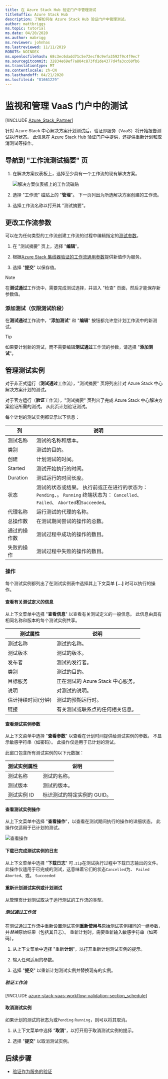 ```yaml
---
title: 在 Azure Stack Hub 验证门户中管理测试
titleSuffix: Azure Stack Hub
description: 了解如何在 Azure Stack Hub 验证门户中管理测试。
author: mattbriggs
ms.topic: tutorial
ms.date: 04/20/2020
ms.author: mabrigg
ms.reviewer: johnhas
ms.lastreviewed: 11/11/2019
ROBOTS: NOINDEX
ms.openlocfilehash: 68c3ec6dadd71c5e72ecf0c9efa3592f9c4f9ec7
ms.sourcegitcommit: 32834e69ef7a804c873fd1de4377d4fa3cc60fb6
ms.translationtype: MT
ms.contentlocale: zh-CN
ms.lasthandoff: 04/21/2020
ms.locfileid: "81661229"
---
```

# <a name="monitor-and-manage-tests-in-the-vaas-portal"></a>监视和管理 VaaS 门户中的测试

[!INCLUDE [Azure_Stack_Partner](./includes/azure-stack-partner-appliesto.md)]

针对 Azure Stack 中心解决方案计划测试后，验证即服务（VaaS）将开始报告测试执行状态。 此信息在 Azure Stack Hub 验证门户中提供，还提供重新计划和取消测试等操作。

## <a name="navigate-to-the-workflow-tests-summary-page"></a>导航到 "工作流测试摘要" 页

1. 在解决方案仪表板上，选择至少具有一个工作流的现有解决方案。

    ![解决方案仪表板上的工作流磁贴](media/tile_all-workflows.png)

1. 选择 "工作流" 磁贴上的 "**管理**"。 下一页列出为所选解决方案创建的工作流。

1. 选择工作流名称以打开其 "测试摘要"。

## <a name="change-workflow-parameters"></a>更改工作流参数

可以在为任何类型的工作流创建工作流的过程中编辑指定的[测试参数](azure-stack-vaas-parameters.md#test-parameters)。

1. 在 "测试摘要" 页上，选择 "**编辑**"。

1. 根据[Azure Stack 集线器验证的工作流通用参数](azure-stack-vaas-parameters.md)提供新值作为服务。

1. 选择 "**提交**" 以保存值。

> [!NOTE]
> 在**测试通过**工作流中，需要完成测试选择，并进入 "检查" 页面，然后才能保存新参数值。

### <a name="add-tests-test-pass-only"></a>添加测试（仅限测试阶段）

在**测试通过**工作流中，"**添加测试**" 和 "**编辑**" 按钮都允许您计划工作流中的新测试。

> [!TIP]
> 如果要计划新的测试，而不需要编辑**测试通过**工作流的参数，请选择 "**添加测试**"。

## <a name="manage-test-instances"></a>管理测试实例

对于非正式运行（**测试通过**工作流），"测试摘要" 页将列出针对 Azure Stack 中心解决方案计划的测试。

对于官方运行（**验证**工作流），"测试摘要" 页列出了完成 Azure Stack 中心解决方案验证所需的测试。 从此页计划验证测试。

每个计划的测试实例都显示以下信息：

| 列 | 说明 |
| --- | --- |
| 测试名称 | 测试的名称和版本。 |
| 类别 | 测试的目的。 |
| 创建 | 计划测试的时间。 |
| Started | 测试开始执行的时间。 |
| Duration | 测试运行的时间长度。 |
| 状态 | 测试的状态或结果。 执行前或正在进行的状态为： `Pending`、。 `Running` 终端状态为： `Cancelled`、 `Failed`、 `Aborted`和`Succeeded`。 |
| 代理名称 | 运行测试的代理的名称。 |
| 总操作数 | 在测试期间尝试的操作的总数。 |
| 通过的操作数 | 测试过程中成功的操作的数目。 |
|  失败的操作 | 测试过程中失败的操作的数目。 |

### <a name="actions"></a>操作

每个测试实例都列出了在测试实例表中选择其上下文菜单 **[...]** 时可以执行的操作。

#### <a name="view-information-about-the-test-definition"></a>查看有关测试定义的信息

从上下文菜单中选择 "**查看信息**" 以查看有关测试定义的一般信息。 此信息由具有相同名称和版本的每个测试实例共享。

| 测试属性 | 说明 |
| -- | -- |
| 测试名称 | 测试的名称。 |
| 测试版本 | 测试的版本。 |
| 发布者 | 测试的发行者。 |
| 类别 |  测试的目的。 |
| 目标服务 | 正在测试的 Azure Stack 中心服务。 |
| 说明 | 对测试的说明。 |
| 估计持续时间(分钟) | 测试的预期运行时。 |
| 链接 | 有关测试或联系点的任何相关信息。 |

#### <a name="view-test-instance-parameters"></a>查看测试实例参数

从上下文菜单中选择 "**查看参数**" 以查看在计划时间提供给测试实例的参数。 不显示敏感字符串（如密码）。 此操作仅适用于已计划的测试。

此窗口包含所有测试实例的以下元数据：

| 测试实例属性 | 说明 |
| -- | -- |
| 测试名称 | 测试的名称。 |
| 测试版本 | 测试的版本。 |
| 测试实例 ID | 标识测试的特定实例的 GUID。 |

#### <a name="view-test-instance-operations"></a>查看测试实例操作

从上下文菜单中选择 "**查看操作**"，以查看在测试期间执行的操作的详细状态。 此操作仅适用于已计划的测试。

![查看操作](media/manage-test_context-menu-operations.png)

#### <a name="download-logs-for-a-completed-test-instance"></a>下载已完成测试实例的日志

从上下文菜单中选择 "**下载日志**" 可`.zip`在测试执行过程中下载日志输出的文件。 此操作仅适用于已完成的测试，这意味着它们的状态`Cancelled`为、 `Failed` `Aborted`、或。 `Succeeded`

#### <a name="reschedule-a-test-instance-or-schedule-a-test"></a>重新计划测试实例或计划测试

从管理页计划测试取决于运行测试的工作流的类型。

##### <a name="test-pass-workflow"></a>测试通过工作流

在测试通过工作流中重新设置测试实例**重新使用与**原始测试实例相同的一组参数，并*替换*原始结果（包括其日志）。 重新计划时，需要重新输入敏感字符串（如密码）。

1. 从上下文菜单中选择 "重新**计划**"，以打开重新计划测试实例的提示。

1. 输入任何适用的参数。

1. 选择 "**提交**" 以重新计划测试实例并替换现有的实例。

##### <a name="validation-workflows"></a>验证工作流

[!INCLUDE [azure-stack-vaas-workflow-validation-section_schedule](includes/azure-stack-vaas-workflow-validation-section_schedule.md)]

#### <a name="cancel-a-test-instance"></a>取消测试实例

如果计划的测试的状态为或`Pending` `Running`，则可以将其取消。  

1. 从上下文菜单中选择 "**取消**"，以打开用于取消测试实例的提示。

1. 选择 "**提交**" 以取消测试实例。

## <a name="next-steps"></a>后续步骤

- [验证作为服务的验证](azure-stack-vaas-troubleshoot.md)
